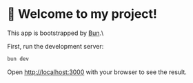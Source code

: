 # 🚀 Welcome to my project!

This app is bootstrapped by [Bun](https://bun.sh/).\

First, run the development server:

```bash
bun dev
```

Open [http://localhost:3000](http://localhost:3000) with your browser to see the result.
